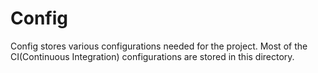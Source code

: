 # Config

Config stores various configurations needed for the project. Most of the CI(Continuous Integration) configurations are stored in this directory.
